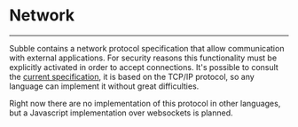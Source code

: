 # Network
---

Subble contains a network protocol specification that allow communication with external applications. For security reasons this functionality must be explicitly activated in order to accept connections.
It's possible to consult the [current specification](subble-socket/1.0.0/index.md), it is based on the TCP/IP protocol, so any language can implement it without great difficulties.

Right now there are no implementation of this protocol in other languages, but a Javascript implementation over websockets is planned.